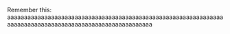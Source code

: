 Remember this: aaaaaaaaaaaaaaaaaaaaaaaaaaaaaaaaaaaaaaaaaaaaaaaaaaaaaaaaaaaaaaaaaaaaaaaaaaaaaaaaaaaaaaaaaaaaaaaaaaaaaaaaaaa
